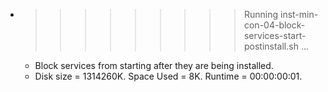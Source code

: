 * >>>>>>>>> Running inst-min-con-04-block-services-start-postinstall.sh ...
  * Block services from starting after they are being installed.
  * Disk size = 1314260K. Space Used = 8K. Runtime = 00:00:00:01.
